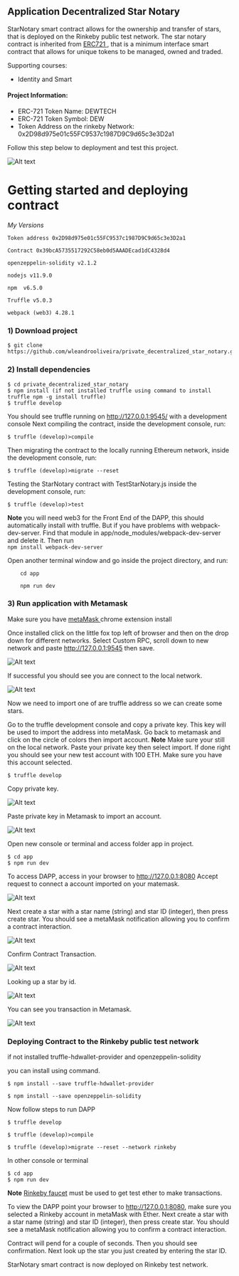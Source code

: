 ## Application Decentralized Star Notary


StarNotary smart contract allows for the ownership and transfer of stars, that is deployed on the Rinkeby public test network. The star notary contract is inherited from <a href = http://erc721.org/>ERC721 </a>, that is a minimum interface smart contract that allows for unique tokens to be managed, owned and traded.

Supporting courses:
* Identity and Smart 

#### Project Information:

 - ERC-721 Token Name: DEWTECH
 - ERC-721 Token Symbol: DEW
 - Token Address on the rinkeby Network: 0x2D98d975e01c55FC9537c1987D9C9d65c3e3D2a1

Follow this step below to deployment and test this project.


![Alt text](https://github.com/wleandrooliveira/private_decentralized_star_notary/blob/master/images/shutterstock_749922058.jpg)

# Getting started and deploying contract

_My Versions_

``Token address 0x2D98d975e01c55FC9537c1987D9C9d65c3e3D2a1``

`` Contract 0x39bcA5735517292C58eb0d5AAADEcad1dC4328d4  ``

``openzeppelin-solidity v2.1.2``

``nodejs v11.9.0``

``npm  v6.5.0``

``Truffle v5.0.3``

``webpack (web3) 4.28.1``

### 1) Download project

```
$ git clone https://github.com/wleandrooliveira/private_decentralized_star_notary.git
```

### 2) Install dependencies

```
$ cd private_decentralized_star_notary
$ npm install (if not installed truffle using command to install truffle npm -g install truffle)
$ truffle develop
```
You should see truffle running on http://127.0.0.1:9545/ with a development console
Next compiling the contract, inside the development console, run:
```
$ truffle (develop)>compile
```
Then migrating the contract to the locally running Ethereum network, inside the development console, run:
```
$ truffle (develop)>migrate --reset
```
Testing the StarNotary contract with TestStarNotary.js inside the development console, run:
```
$ truffle (develop)>test
```
__Note__ you will need web3 for the Front End of the DAPP, this should automatically install with truffle. But if you have problems with webpack-dev-server. Find that module in app/node_modules/webpack-dev-server and delete it.
Then run   <br>   ```npm install webpack-dev-server```

Open another terminal window and go inside the project directory, and run:
```
    cd app

    npm run dev
```
### 3) Run application with Metamask

Make sure you have <a href = "https://chrome.google.com/webstore/detail/metamask/nkbihfbeogaeaoehlefnkodbefgpgknn">metaMask </a> chrome extension install

Once installed click on the little fox top left of browser and then on the drop down for different networks. Select Custom RPC, scroll down to new network and paste http://127.0.0.1:9545 then save.

![Alt text](https://github.com/wleandrooliveira/private_decentralized_star_notary/blob/master/images/localhost_metamask.PNG)

If successful you should see you are connect to the local network.

![Alt text](https://github.com/wleandrooliveira/private_decentralized_star_notary/blob/master/images/network.PNG)

Now we need to import one of are truffle address so we can create some stars.

Go to the truffle development console and copy a private key. This key will be used to import the address into metaMask. Go back to metamask and click on the circle of colors then import account. __Note__ Make sure your still on the local network.  Paste your private key then select import. If done right you should see your new test account with 100 ETH. Make sure you have this account selected.

```
$ truffle develop

```
Copy private key.


![Alt text](https://github.com/wleandrooliveira/private_decentralized_star_notary/blob/master/images/develop.PNG)


Paste private key in Metamask to import an account.

![Alt text](https://github.com/wleandrooliveira/private_decentralized_star_notary/blob/master/images/paste.PNG)

Open new console or terminal and access folder app in project.

```
$ cd app
$ npm run dev

```
To access DAPP, access in your browser to http://127.0.0.1:8080
Accept request to connect a account imported on your matemask.

![Alt text](https://github.com/wleandrooliveira/private_decentralized_star_notary/blob/master/images/connect.PNG)

Next create a star with a star name (string) and star ID (integer), then press create star. You should see a metaMask
notification allowing you to confirm a contract interaction.

![Alt text](https://github.com/wleandrooliveira/private_decentralized_star_notary/blob/master/images/star.PNG)

Confirm Contract Transaction.

![Alt text](https://github.com/wleandrooliveira/private_decentralized_star_notary/blob/master/images/confirm.PNG)

Looking up a star by id.

![Alt text](https://github.com/wleandrooliveira/private_decentralized_star_notary/blob/master/images/lookup.PNG)

You can see you transaction in Metamask.

![Alt text](https://github.com/wleandrooliveira/private_decentralized_star_notary/blob/master/images/transact.PNG)

### Deploying Contract to the Rinkeby public test network

if not installed truffle-hdwallet-provider and openzeppelin-solidity

you can install using command.

```
$ npm install --save truffle-hdwallet-provider

$ npm install --save openzeppelin-solidity

```
Now follow steps to run DAPP

``` 
$ truffle develop

$ truffle (develop)>compile

$ truffle (develop)>migrate --reset --network rinkeby

```
In other console or terminal

```
$ cd app
$ npm run dev

```
__Note__ <a href = "https://faucet.rinkeby.io/">Rinkeby faucet</a> must be used to get test ether to make transactions.

To view the DAPP point your browser to http://127.0.0.1:8080, make sure you selected a Rinkeby account in metaMask with Ether. Next create a star with a star name (string) and star ID (integer), then press create star. You should see a metaMask notification allowing you to confirm a contract interaction.

Contract will pend for a couple of seconds. Then you should see confirmation. Next look up the star you just created by entering the star ID.

StarNotary smart contract is now deployed on Rinkeby test network.